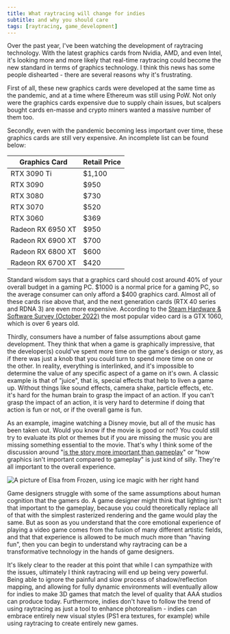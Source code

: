 ```yaml
---
title: What raytracing will change for indies
subtitle: and why you should care
tags: [raytracing, game_development]
---
```


Over the past year, I've been watching the development of raytracing technology. With the latest graphics cards from Nvidia, AMD, and even Intel, it's looking more and more likely that real-time raytracing could become the new standard in terms of graphics technology. I think this news has some people dishearted - there are several reasons why it's frustrating.

First of all, these new graphics cards were developed at the same time as the pandemic, and at a time where Ethereum was still using PoW. Not only were the graphics cards expensive due to supply chain issues, but scalpers bought cards en-masse and crypto miners wanted a massive number of them too.

Secondly, even with the pandemic becoming less important over time, these graphics cards are still very expensive. An incomplete list can be found below:

| Graphics Card | Retail Price |
| ------------- | ------------ |
| RTX 3090 Ti   | $1,100 |
| RTX 3090    | $950 |
| RTX 3080   | $730 |
| RTX 3070 | $520 |
| RTX 3060   | $369 |
| Radeon RX 6950 XT   | $950 |
| Radeon RX 6900 XT | $700 |
| Radeon RX 6800 XT | $600 |
| Radeon RX 6700 XT | $420 |

Standard wisdom says that a graphics card should cost around 40% of your overall budget in a gaming PC. $1000 is a normal price for a gaming PC, so the average consumer can only afford a $400 graphics card. Almost all of these cards rise above that, and the next generation cards (RTX 40 series and RDNA 3) are even more expensive. According to the [Steam Hardware & Software Survey (October 2022)](https://store.steampowered.com/hwsurvey/Steam-Hardware-Software-Survey-Welcome-to-Steam) the most popular video card is a GTX 1060, which is over 6 years old.

Thirdly, consumers have a number of false assumptions about game development. They think that when a game is graphically impressive, that the developer(s) could've spent more time on the game's design or story, as if there was just a knob that you could turn to spend more time on one or the other. In reality, everything is interlinked, and it's impossible to determine the value of any specific aspect of a game on it's own. A classic example is that of "juice", that is, special effects that help to liven a game up. Without things like sound effects, camera shake, particle effects, etc. it's hard for the human brain to grasp the impact of an action. If you can't grasp the impact of an action, it is very hard to determine if doing that action is fun or not, or if the overall game is fun. 

As an example, imagine watching a Disney movie, but all of the music has been taken out. Would you know if the movie is good or not? You could still try to evaluate its plot or themes but if you are missing the music you are missing something essential to the movie. That's why I think some of the discussion around "[is the story more important than gameplay](https://www.youtube.com/watch?v=8xTBsVyT4lQ)" or "how graphics isn't important compared to gameplay" is just kind of silly. They're all important to the overall experience.

![A picture of Elsa from Frozen, using ice magic with her right hand](../../images/elsa.jpg "Imagine watching the Let it Go sequence without any music. It would be very hard to determine what emotions are supposed to be happening just from visuals alone.")

Game designers struggle with some of the same assumptions about human cognition that the gamers do. A game designer might think that lighting isn't that important to the gameplay, because you could theoretically replace all of that with the simplest rasterized rendering and the game would play the same. But as soon as you understand that the core emotional experience of playing a video game comes from the fusion of many different artistic fields, and that that experience is allowed to be much much more than "having fun", then you can begin to understand why raytracing can be a transformative technology in the hands of game designers.

It's likely clear to the reader at this point that while I can sympathize with the issues, ultimately I think raytracing will end up being very powerful. Being able to ignore the painful and slow process of shadow/reflection mapping, and allowing for fully dynamic environments will eventually allow for indies to make 3D games that match the level of quality that AAA studios can produce today. Furthermore, indies don't have to follow the trend of using raytracing as just a tool to enhance photorealism - indies can embrace entirely new visual styles (PS1 era textures, for example) while using raytracing to create entirely new games.
